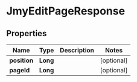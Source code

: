 

# JmyEditPageResponse


## Properties

Name | Type | Description | Notes
------------ | ------------- | ------------- | -------------
**position** | **Long** |  |  [optional]
**pageId** | **Long** |  |  [optional]



